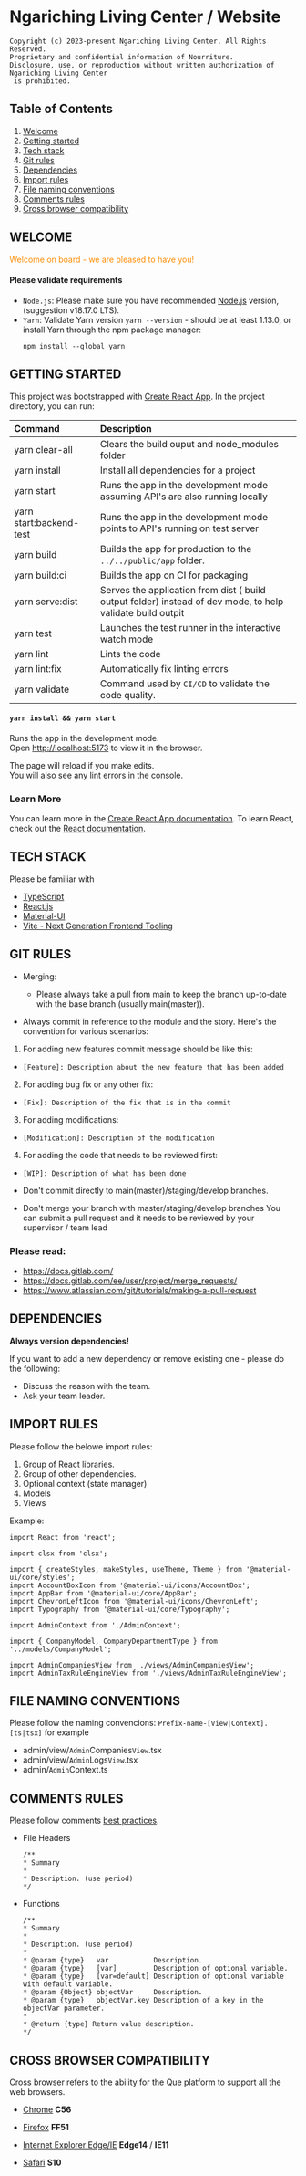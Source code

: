 # Ngariching Living Center / Website

```
Copyright (c) 2023-present Ngariching Living Center. All Rights Reserved.
Proprietary and confidential information of Nourriture.
Disclosure, use, or reproduction without written authorization of Ngariching Living Center
 is prohibited.
```

## Table of Contents

1. [Welcome](#welcome)
2. [Getting started](#getting-started)
3. [Tech stack](#tech-stack)
4. [Git rules](#git-rules)
5. [Dependencies](#dependencies)
6. [Import rules](#import-rules)
7. [File naming conventions](#file-naming-conventions)
8. [Comments rules](#comments-rules)
9. [Cross browser compatibility](#cross-browser-compatibility)

## WELCOME

<p style='color:DarkOrange'>
Welcome on board - we are pleased to have you!
</p>

#### Please validate requirements

- `Node.js`: Please make sure you have recommended [Node.js](https://nodejs.org/en/) version, (suggestion v18.17.0 LTS).
- `Yarn`: Validate Yarn version `yarn --version` - should be at least 1.13.0, or
  install Yarn through the npm package manager:
  ```
  npm install --global yarn
  ```

## GETTING STARTED

This project was bootstrapped with [Create React App](https://github.com/facebook/create-react-app).
In the project directory, you can run:

| Command                 | Description                                                                                                |
| :---------------------- | :--------------------------------------------------------------------------------------------------------- |
| yarn clear-all          | Clears the build ouput and node_modules folder                                                             |
| yarn install            | Install all dependencies for a project                                                                     |
| yarn start              | Runs the app in the development mode assuming API's are also running locally                               |
| yarn start:backend-test | Runs the app in the development mode points to API's running on test server                                |
| yarn build              | Builds the app for production to the `../../public/app` folder.                                            |
| yarn build:ci           | Builds the app on CI for packaging                                                                         |
| yarn serve:dist         | Serves the application from dist ( build output folder) instead of dev mode, to help validate build outpit |
| yarn test               | Launches the test runner in the interactive watch mode                                                     |
| yarn lint               | Lints the code                                                                                             |
| yarn lint:fix           | Automatically fix linting errors                                                                           |
| yarn validate           | Command used by `CI/CD` to validate the code quality.                                                      |

#### `yarn install && yarn start`

Runs the app in the development mode.\
Open [http://localhost:5173](http://localhost:5173) to view it in the browser.

The page will reload if you make edits.\
You will also see any lint errors in the console.

### Learn More

You can learn more in the [Create React App documentation](https://facebook.github.io/create-react-app/docs/getting-started).
To learn React, check out the [React documentation](https://reactjs.org/).

## TECH STACK

Please be familiar with

- [TypeScript](https://www.typescriptlang.org/docs/handbook/typescript-in-5-minutes.html)
- [React.js](https://reactjs.org/)
- [Material-UI](https://material-ui.com/components/paper/)
- [Vite - Next Generation Frontend Tooling](https://vitejs.dev/)

## GIT RULES

- Merging:

  - Please always take a pull from main to keep the branch up-to-date with
    the base branch (usually main(master)).

- Always commit in reference to the module and the story. Here's the convention for various scenarios:

1. For adding new features commit message should be like this:

- `[Feature]: Description about the new feature that has been added`

2. For adding bug fix or any other fix:

- `[Fix]: Description of the fix that is in the commit`

3. For adding modifications:

- `[Modification]: Description of the modification`

4. For adding the code that needs to be reviewed first:

- `[WIP]: Description of what has been done`

- Don't commit directly to main(master)/staging/develop branches.

- Don't merge your branch with master/staging/develop branches
  You can submit a pull request and it needs to be reviewed by your supervisor / team lead

### Please read:

- https://docs.gitlab.com/
- https://docs.gitlab.com/ee/user/project/merge_requests/
- https://www.atlassian.com/git/tutorials/making-a-pull-request

## DEPENDENCIES

**Always version dependencies!**

If you want to add a new dependency or remove existing one - please do the following:

- Discuss the reason with the team.
- Ask your team leader.

## IMPORT RULES

Please follow the belowe import rules:

1. Group of React libraries.
2. Group of other dependencies.
3. Optional context (state manager)
4. Models
5. Views

Example:

```
import React from 'react';

import clsx from 'clsx';

import { createStyles, makeStyles, useTheme, Theme } from '@material-ui/core/styles';
import AccountBoxIcon from '@material-ui/icons/AccountBox';
import AppBar from '@material-ui/core/AppBar';
import ChevronLeftIcon from '@material-ui/icons/ChevronLeft';
import Typography from '@material-ui/core/Typography';

import AdminContext from './AdminContext';

import { CompanyModel, CompanyDepartmentType } from '../models/CompanyModel';

import AdminCompaniesView from './views/AdminCompaniesView';
import AdminTaxRuleEngineView from './views/AdminTaxRuleEngineView';
```

## FILE NAMING CONVENTIONS

Please follow the naming convencions:
`Prefix-name-[View|Context].[ts|tsx]` for example

- admin/view/`Admin`Companies`View`.tsx
- admin/view/`Admin`Logs`View`.tsx
- admin/`Admin`Context.ts

## COMMENTS RULES

Please follow comments [best practices](https://make.wordpress.org/core/handbook/best-practices/inline-documentation-standards/javascript/).

- File Headers

  ```
  /**
  * Summary
  *
  * Description. (use period)
  */
  ```

- Functions

  ```
  /**
  * Summary
  *
  * Description. (use period)
  *
  * @param {type}   var           Description.
  * @param {type}   [var]         Description of optional variable.
  * @param {type}   [var=default] Description of optional variable with default variable.
  * @param {Object} objectVar     Description.
  * @param {type}   objectVar.key Description of a key in the objectVar parameter.
  *
  * @return {type} Return value description.
  */
  ```

## CROSS BROWSER COMPATIBILITY

Cross browser refers to the ability for the Que platform to support all the web browsers.

- [Chrome](https://www.w3schools.com/browsers/browsers_chrome.asp) **C56**

- [Firefox](https://www.w3schools.com/browsers/browsers_firefox.asp) **FF51**

- [Internet Explorer Edge/IE](https://www.w3schools.com/browsers/browsers_explorer.asp) **Edge14** / **IE11**

- [Safari](https://www.w3schools.com/browsers/browsers_safari.asp) **S10**
